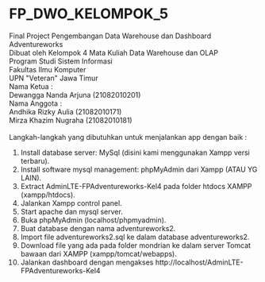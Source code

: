 # FP_DWO_KELOMPOK_5
Final Project Pengembangan Data Warehouse dan Dashboard Adventureworks<br/>
Dibuat oleh Kelompok 4 Mata Kuliah Data Warehouse dan OLAP <br/>
Program Studi Sistem Informasi <br/>
Fakultas Ilmu Komputer <br/>
UPN "Veteran" Jawa Timur<br/>
Nama Ketua :<br/>
Dewangga Nanda Arjuna (21082010201)<br/>
Nama Anggota :<br/>
Andhika Rizky Aulia (21082010171)<br/>
Mirza Khazim Nugraha (21082010181)<br/>
<br/>
Langkah-langkah yang dibutuhkan untuk menjalankan app dengan baik :
1. Install database server: MySql (disini kami menggunakan Xampp versi terbaru).
2. Install software mysql management: phpMyAdmin dari Xampp (ATAU YG LAIN).
3. Extract AdminLTE-FPAdventureworks-Kel4 pada folder htdocs XAMPP (xampp/htdocs).
4. Jalankan Xampp control panel.
5. Start apache dan mysql server.
6. Buka phpMyAdmin (localhost/phpmyadmin).
7. Buat database dengan nama adventureworks2.
8. Import file adventureworks2.sql ke dalam database adventureworks2.
9. Download file yang ada pada folder mondrian ke dalam server Tomcat bawaan dari XAMPP (xampp/tomcat/webapps).
10. Jalankan dashboard dengan mengakses http://localhost/AdminLTE-FPAdventureworks-Kel4
